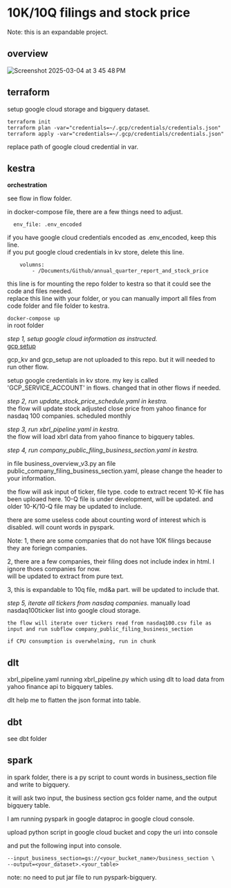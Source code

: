 # 10K/10Q filings and stock price

Note: this is an expandable project. 

## overview   
![Screenshot 2025-03-04 at 3 45 48 PM](https://github.com/user-attachments/assets/d04ac1ae-66ca-4ef2-b229-fe12ee59990c)


## terraform   
setup google cloud storage and bigquery dataset.   

```
terraform init
terraform plan -var="credentials=~/.gcp/credentials/credentials.json"
terraform apply -var="credentials=~/.gcp/credentials/credentials.json"
```
replace path of google cloud credential in var.   


## kestra
**orchestration**

see flow in flow folder.     

in docker-compose file, there are a few things need to adjust.  

```
  env_file: .env_encoded
```
    
if you have google cloud credentials encoded as .env_encoded, keep this line.   
if you put google cloud credentials in kv store, delete this line.   
    
```
    volumns:      
        - /Documents/Github/annual_quarter_report_and_stock_price
```

    
this line is for mounting the repo folder to kestra so that it could see the code and files needed.    
replace this line with your folder, 
or you can manually import all files from code folder and file folder to kestra.

`docker-compose up`   
in root folder

*step 1, setup google cloud information as instructed.*         
    [gcp setup](https://github.com/DataTalksClub/data-engineering-zoomcamp/blob/main/02-workflow-orchestration/flows/05_gcp_setup.yaml)

gcp_kv and gcp_setup are not uploaded to this repo. but it will needed to run other flow. 

setup google credentials in kv store. my key is called 'GCP_SERVICE_ACCOUNT' in flows. changed that in other flows if needed. 

*step 2, run update_stock_price_schedule.yaml in kestra.*   
    the flow will update stock adjusted close price from yahoo finance for nasdaq 100 companies. scheduled monthly   
    
*step 3, run xbrl_pipeline.yaml in kestra.*   
    the flow will load xbrl data from yahoo finance to bigquery tables.    
    
*step 4, run company_public_filing_business_section.yaml in kestra.*  

in file business_overview_v3.py an file public_company_filing_business_section.yaml, please change the header to your information.  

the flow will ask input of ticker, file type. code to extract recent 10-K file has been uploaed here. 10-Q file is under development, will be updated. and older 10-K/10-Q file may be updated to include. 

there are some useless code about counting word of interest which is disabled. will count words in pyspark.     

Note: 1, there are some companies that do not have 10K filings because they are foriegn companies.    

2, there are a few companies, their filing does not include index in html. I ignore thoes companies for now.    
will be updated to extract from pure text.   

3, this is expandable to 10q file, md&a part. will be updated to include that.   

*step 5, iterate all tickers from nasdaq companies.*
    manually load nasdaq100ticker list into google cloud storage.   
    
    the flow will iterate over tickers read from nasdaq100.csv file as input and run subflow company_public_filing_business_section
    
    if CPU consumption is overwhelming, run in chunk   

## dlt
xbrl_pipeline.yaml running xbrl_pipeline.py which using dlt to load data from yahoo finance api to bigquery tables. 

dlt help me to flatten the json format into table. 

## dbt
see dbt folder   

## spark   
in spark folder, there is a py script to count words in business_section file and write to bigquery. 

it will ask two input, the business section gcs folder name, and the output bigquery table. 

I am running pyspark in google dataproc in google cloud console. 

upload python script in google cloud bucket and copy the uri into console

and put the following input into console.    

```
--input_business_section=gs://<your_bucket_name>/business_section \
--output=<your_dataset>.<your_table>
```

note: no need to put jar file to run pyspark-bigquery. 
